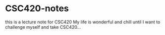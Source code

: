 # CSC420-notes
this is a lecture note for CSC420
My life is wonderful and chill until I want to challenge myself and take CSC420...
